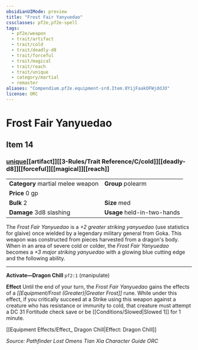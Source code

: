 ```yaml
---
obsidianUIMode: preview
title: "Frost Fair Yanyuedao"
cssclasses: pf2e,pf2e-spell
tags:
  - pf2e/weapon
  - trait/artifact
  - trait/cold
  - trait/deadly-d8
  - trait/forceful
  - trait/magical
  - trait/reach
  - trait/unique
  - category/martial
  - remaster
aliases: "Compendium.pf2e.equipment-srd.Item.8YijFaakOFWjddJO"
license: ORC
---
```

# Frost Fair Yanyuedao
## Item 14
### [unique](unique "Unique Rarity Trait")[[artifact]][[3-Rules/Trait Reference/C/cold]][[deadly-d8]][[forceful]][[magical]][[reach]]

|  |  |
| -- | -- |
| **Category** martial melee weapon | **Group** polearm |
| **Price** 0 gp |  |
| **Bulk** 2 | **Size** med |
| **Damage** 3d8 slashing  | **Usage** held-in-two-hands |



The _Frost Fair Yanyuedao_ is a _+2 greater striking yanyuedao_ (use statistics for glaive) once wielded by a legendary military general from Goka. This weapon was constructed from pieces harvested from a dragon's body. When in an area of severe cold or colder, the _Frost Fair Yanyuedao_ becomes a _+3 major striking yanyuedao_ with a glowing blue cutting edge and the following ability.

* * *

**Activate—Dragon Chill** `pf2:1` (manipulate)

**Effect** Until the end of your turn, the _Frost Fair Yanyuedao_ gains the effects of a _[[Equipment/Frost (Greater)|Greater Frost]]_ rune. While under this effect, if you critically succeed at a Strike using this weapon against a creature who has resistance or immunity to cold, that creature must attempt a DC 31 Fortitude check save or be [[Conditions/Slowed|Slowed 1]] for 1 minute.

[[Equipment Effects/Effect_ Dragon Chill|Effect: Dragon Chill]]

*Source: Pathfinder Lost Omens Tian Xia Character Guide*
*ORC*